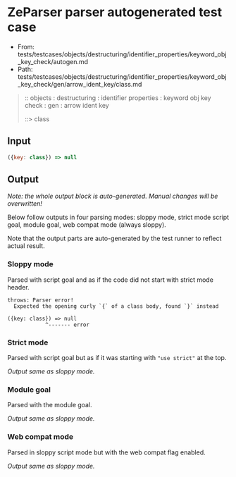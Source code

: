 # ZeParser parser autogenerated test case

- From: tests/testcases/objects/destructuring/identifier_properties/keyword_obj_key_check/autogen.md
- Path: tests/testcases/objects/destructuring/identifier_properties/keyword_obj_key_check/gen/arrow_ident_key/class.md

> :: objects : destructuring : identifier properties : keyword obj key check : gen : arrow ident key
>
> ::> class

## Input


`````js
({key: class}) => null
`````

## Output

_Note: the whole output block is auto-generated. Manual changes will be overwritten!_

Below follow outputs in four parsing modes: sloppy mode, strict mode script goal, module goal, web compat mode (always sloppy).

Note that the output parts are auto-generated by the test runner to reflect actual result.

### Sloppy mode

Parsed with script goal and as if the code did not start with strict mode header.

`````
throws: Parser error!
  Expected the opening curly `{` of a class body, found `}` instead

({key: class}) => null
            ^------- error
`````

### Strict mode

Parsed with script goal but as if it was starting with `"use strict"` at the top.

_Output same as sloppy mode._

### Module goal

Parsed with the module goal.

_Output same as sloppy mode._

### Web compat mode

Parsed in sloppy script mode but with the web compat flag enabled.

_Output same as sloppy mode._
